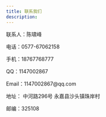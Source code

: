```yaml
---
title: 联系我们
description:
---
```

<p>联系人：陈啸峰</p>
<p>电话：0577-67062158</p>
<p>手机：18767768777</p>
<p>QQ：1147002867</p>
<p>Email：1147002867@qq.com</p>
<p>地址： 中河路296号 永嘉县沙头镇珠岸村 </p>
<p>邮编：325108</p>
